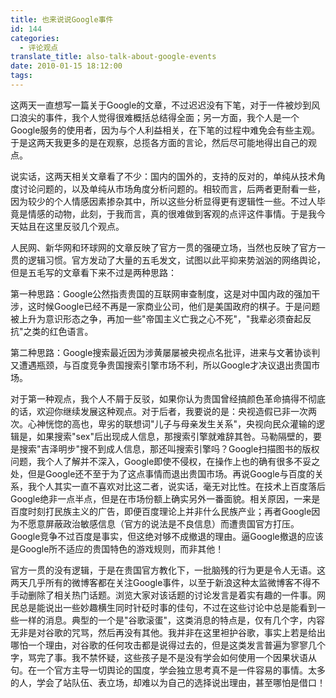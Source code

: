 ```yaml
---
title: 也来说说Google事件
id: 144
categories:
  - 评论观点
translate_title: also-talk-about-google-events
date: 2010-01-15 18:12:00
tags:
---
```


这两天一直想写一篇关于Google的文章，不过迟迟没有下笔，对于一件被炒到风口浪尖的事件，我个人觉得很难概括总结得全面；另一方面，我个人是一个Google服务的使用者，因为与个人利益相关，在下笔的过程中难免会有些主观。于是这两天我更多的是在观察，总揽各方面的言论，然后尽可能地得出自己的观点。

说实话，这两天相关文章看了不少：国内的国外的，支持的反对的，单纯从技术角度讨论问题的，以及单纯从市场角度分析问题的。相较而言，后两者更耐看一些，因为较少的个人情感因素掺杂其中，所以这些分析显得更有逻辑性一些。不过人毕竟是情感的动物，此刻，于我而言，真的很难做到客观的点评这件事情。于是我今天姑且在这里反驳几个观点。

人民网、新华网和环球网的文章反映了官方一贯的强硬立场，当然也反映了官方一贯的逻辑习惯。官方发动了大量的五毛发文，试图以此平抑来势汹汹的网络舆论，但是五毛写的文章看下来不过是两种思路：

第一种思路：Google公然指责贵国的互联网审查制度，这是对中国内政的强加干涉，这时候Google已经不再是一家商业公司，他们是美国政府的棋子。于是问题被上升为意识形态之争，再加一些"帝国主义亡我之心不死"，"我辈必须奋起反抗"之类的红色语言。

第二种思路：Google搜索最近因为涉黄屡屡被央视点名批评，进来与文著协谈判又遭遇瓶颈，与百度竞争贵国搜索引擎市场不利，所以Google才决议退出贵国市场。

对于第一种观点，我个人不屑于反驳，如果你认为贵国曾经搞颜色革命搞得不彻底的话，欢迎你继续发展这种观点。对于后者，我要说的是：央视造假已非一次两次。心神恍惚的高也，卑劣的联想词"儿子与母亲发生关系"，央视向民众灌输的逻辑是，如果搜索"sex"后出现成人信息，那搜索引擎就难辞其咎。马勒隔壁的，要是搜索"吉泽明步"搜不到成人信息，那还叫搜索引擎吗？Google扫描图书的版权问题，我个人了解并不深入，Google即使不侵权，在操作上也的确有很多不妥之处，但是Google还不至于为了这点事情而退出贵国市场。再说Google与百度的关系，我个人其实一直不喜欢对比这二者，说实话，毫无对比性。在技术上百度落后Google绝非一点半点，但是在市场份额上确实另外一番面貌。相关原因，一来是百度时刻打民族主义的广告，即便百度理论上并非什么民族产业；再者Google因为不愿意屏蔽政治敏感信息（官方的说法是不良信息）而遭贵国官方打压。Google竞争不过百度是事实，但这绝对够不成撤退的理由。逼Google撤退的应该是Google所不适应的贵国特色的游戏规则，而非其他！

官方一贯的没有逻辑，于是在贵国官方教化下，一批脑残的行为更是令人无语。这两天几乎所有的微博客都在关注Google事件，以至于新浪这种太监微博客不得不手动删除了相关热门话题。浏览大家对该话题的讨论发言是着实有趣的一件事。网民总是能说出一些妙趣横生同时针砭时事的佳句，不过在这些讨论中总是能看到一些一样的消息。典型的一个是"谷歌滚蛋"，这类消息的特点是，仅有几个字，内容无非是对谷歌的咒骂，然后再没有其他。我并非在这里袒护谷歌，事实上若是给出哪怕一个理由，对谷歌的任何攻击都是说得过去的，但是这类发言普遍为寥寥几个字，骂完了事。我不禁怀疑，这些孩子是不是没有学会如何使用一个因果状语从句。在一个官方主导一切舆论的国度，学会独立思考真不是一件容易的事情。太多的人，学会了站队伍、表立场，却难以为自己的选择说出理由，甚至哪怕是借口！